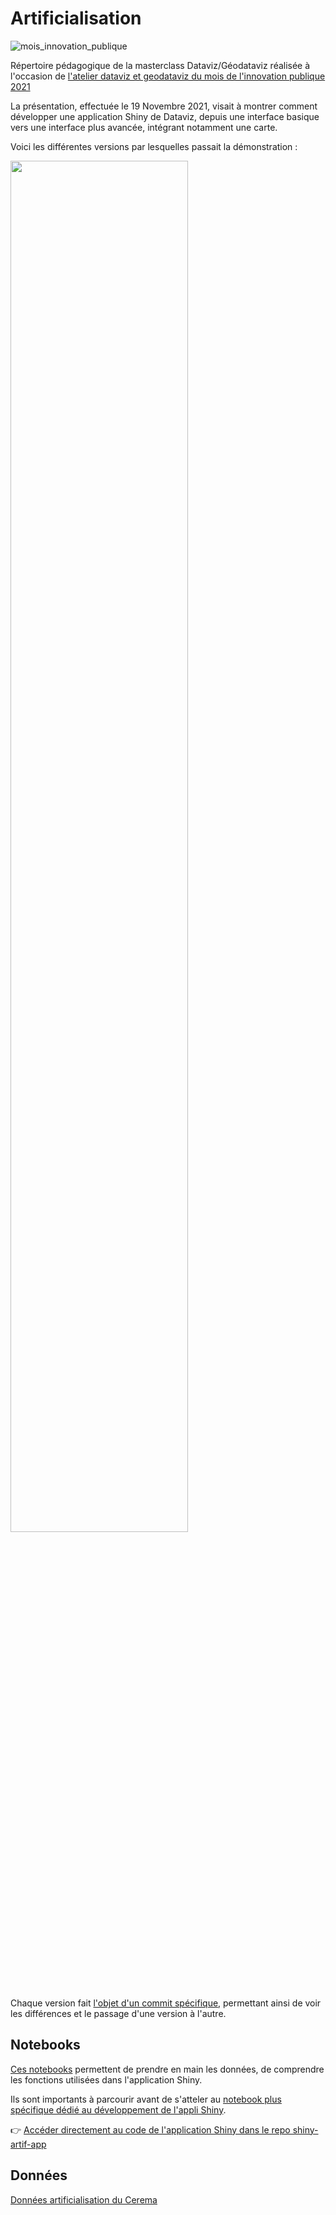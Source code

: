 # Artificialisation

![mois_innovation_publique](https://www.ssi.gouv.fr/uploads/2020/11/mois-de-linnovation-publique.png)

Répertoire pédagogique de la masterclass Dataviz/Géodataviz réalisée à l'occasion de [l'atelier dataviz et geodataviz du mois de l'innovation publique 2021](https://www.modernisation.gouv.fr/mois-de-linnovation-publique/le-mois-du-numerique-au-cerema-le-numerique-au-service-de-lexpertise)

La présentation, effectuée le 19 Novembre 2021, visait à montrer comment développer une application Shiny de Dataviz, depuis une interface basique vers une interface plus avancée, intégrant notamment une carte.

Voici les différentes versions par lesquelles passait la démonstration :

<img src=https://raw.githubusercontent.com/datagistips/dataviz-masterclass/master/notebooks/files/shinyapp/gif/animation.gif width='75%'>

Chaque version fait [l'objet d'un commit spécifique](https://github.com/datagistips/shiny-artif-app/commits/master), permettant ainsi de voir les différences et le passage d'une version à l'autre.

## Notebooks
[Ces notebooks](notebooks/index.md) permettent de prendre en main les données, de comprendre les fonctions utilisées dans l'application Shiny.

Ils sont importants à parcourir avant de s'atteler au [notebook plus spécifique dédié au développement de l'appli Shiny](notebooks/8-notebook-shiny.Rmd).

👉 [Accéder directement au code de l'application Shiny dans le repo shiny-artif-app](https://github.com/datagistips/shiny-artif-app/)

## Données
[Données artificialisation du Cerema](DATA.md)


